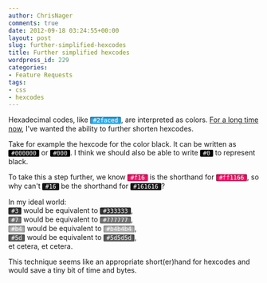 ```yaml
---
author: ChrisNager
comments: true
date: 2012-09-18 03:24:55+00:00
layout: post
slug: further-simplified-hexcodes
title: Further simplified hexcodes
wordpress_id: 229
categories:
- Feature Requests
tags:
- css
- hexcodes
---
```


<style>
    [class^="color"] {
        margin: 1px 0;
        border-radius: 2px;
        padding: 0 6px;
        display: inline-block;
        color: white;
        background: #2faced;
        box-shadow: 0 1px 4px rgba(0, 0, 0, 0.5) inset;
    }
    .color2 { background: black; }
    .color3 { background: #ff1166; }
    .color4 { background: #161616; }
    .color5 { background: #333; }
    .color6 { background: #777; }
    .color7 { background: #b4b4b4; }
    .color8 { background: #5d5d5d; }
</style>

Hexadecimal codes, like <code class=color1>#2faced</code>, are interpreted as colors. [For a long time now](//twitter.com/ChrisNager/status/83651049558253568), I've wanted the ability to further shorten hexcodes.

Take for example the hexcode for the color black. It can be written as <code class=color2>#000000</code> or <code class=color2>#000</code>. I think we should also be able to write <code class=color2>#0</code> to represent black.

<!--more-->

To take this a step further, we know <code class=color3>#f16</code> is the shorthand for <code class=color3>#ff1166</code>, so why can't <code class=color4>#16</code> be the shorthand for <code class=color4>#161616</code>?

In my ideal world:<br>
<code class=color5>#3</code> would be equivalent to <code class=color5>#333333</code>,<br>
<code class=color6>#7</code> would be equivalent to <code class=color6>#777777</code>,<br>
<code class=color7>#b4</code> would be equivalent to <code class=color7>#b4b4b4</code>,<br>
<code class=color8>#5d</code> would be equivalent to <code class=color8>#5d5d5d</code>,<br>
et cetera, et cetera.

This technique seems like an appropriate short(er)hand for hexcodes and would save a tiny bit of time and bytes.
